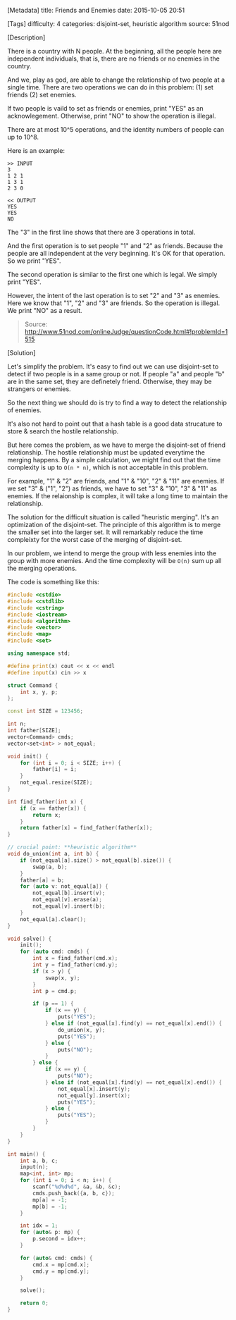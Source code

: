 [Metadata]
title: Friends and Enemies
date: 2015-10-05 20:51

[Tags]
difficulty: 4
categories: disjoint-set, heuristic algorithm
source: 51nod

[Description]

There is a country with N people. At the beginning, all the people here are independent individuals, that is, there are no friends or no enemies in the country.

And we, play as god, are able to change the relationship of two people at a single time. There are two operations we can do in this problem: (1) set friends (2) set enemies.

If two people is vaild to set as friends or enemies, print "YES" as an acknowlegement. Otherwise, print "NO" to show the operation is illegal.

There are at most 10^5 operations, and the identity numbers of people can up to 10^8.

Here is an example:

```
>> INPUT
3
1 2 1
1 3 1
2 3 0

<< OUTPUT
YES
YES
NO
```

The "3" in the first line shows that there are 3 operations in total.

And the first operation is to set people "1" and "2" as friends. Because the people are all independent at the very beginning. It's OK for that operation. So we print "YES".

The second operation is similar to the first one which is legal. We simply print "YES".

However, the intent of the last operation is to set "2" and "3" as enemies. Here we know that "1", "2" and "3" are friends. So the operation is illegal. We print "NO" as a result.

> Source: http://www.51nod.com/onlineJudge/questionCode.html#!problemId=1515

[Solution]

Let's simplify the problem. It's easy to find out we can use disjoint-set to detect if two people is in a same group or not. If people "a" and people "b" are in the same set, they are definetely friend. Otherwise, they may be strangers or enemies.

So the next thing we should do is try to find a way to detect the relationship of enemies.

It's also not hard to point out that a hash table is a good data strucature to store & search the hostile relationship.

But here comes the problem, as we have to merge the disjoint-set of friend relationship. The hostile relationship must be updated everytime the merging happens. By a simple calculation, we might find out that the time complexity is up to `O(n * n)`, which is not acceptable in this problem.

For example, "1" & "2" are friends, and "1" & "10", "2" & "11" are enemies. If we set "3" & ("1", "2") as friends, we have to set "3" & "10", "3" & "11" as enemies. If the relaionship is complex, it will take a long time to maintain the relationship.

The solution for the difficult situation is called "heuristic merging". It's an optimization of the disjoint-set. The principle of this algorithm is to merge the smaller set into the larger set. It will remarkably reduce the time compleixty for the worst case of the merging of disjoint-set.

In our problem, we intend to merge the group with less enemies into the group with more enemies. And the time complexity will be `O(n)` sum up all the merging operations.

The code is something like this:

```cpp
#include <cstdio>
#include <cstdlib>
#include <cstring>
#include <iostream>
#include <algorithm>
#include <vector>
#include <map>
#include <set>

using namespace std;

#define print(x) cout << x << endl
#define input(x) cin >> x

struct Command {
    int x, y, p;
};

const int SIZE = 123456;

int n;
int father[SIZE];
vector<Command> cmds;
vector<set<int> > not_equal;

void init() {
    for (int i = 0; i < SIZE; i++) {
        father[i] = i;
    }
    not_equal.resize(SIZE);
}

int find_father(int x) {
    if (x == father[x]) {
        return x;
    }
    return father[x] = find_father(father[x]);
}

// crucial point: **heuristic algorithm**
void do_union(int a, int b) {
    if (not_equal[a].size() > not_equal[b].size()) {
        swap(a, b);
    }
    father[a] = b;
    for (auto v: not_equal[a]) {
        not_equal[b].insert(v);
        not_equal[v].erase(a);
        not_equal[v].insert(b);
    }
    not_equal[a].clear();
}

void solve() {
    init();
    for (auto cmd: cmds) {
        int x = find_father(cmd.x);
        int y = find_father(cmd.y);
        if (x > y) {
            swap(x, y);
        }
        int p = cmd.p;

        if (p == 1) {
            if (x == y) {
                puts("YES");
            } else if (not_equal[x].find(y) == not_equal[x].end()) {
                do_union(x, y);
                puts("YES");
            } else {
                puts("NO");
            }
        } else {
            if (x == y) {
                puts("NO");
            } else if (not_equal[x].find(y) == not_equal[x].end()) {
                not_equal[x].insert(y);
                not_equal[y].insert(x);
                puts("YES");
            } else {
                puts("YES");
            }
        }
    }
}

int main() {
    int a, b, c;
    input(n);
    map<int, int> mp;
    for (int i = 0; i < n; i++) {
        scanf("%d%d%d", &a, &b, &c);
        cmds.push_back({a, b, c});
        mp[a] = -1;
        mp[b] = -1;
    }

    int idx = 1;
    for (auto& p: mp) {
        p.second = idx++;
    }

    for (auto& cmd: cmds) {
        cmd.x = mp[cmd.x];
        cmd.y = mp[cmd.y];
    }

    solve();

    return 0;
}
```
